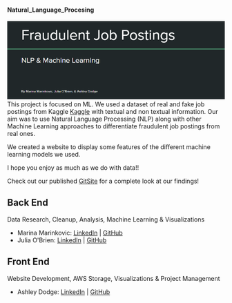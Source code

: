 #### Natural_Language_Procesing
![](assets/images/title.PNG)
This project is focused on ML. We used a dataset of real and fake job postings from Kaggle [Kaggle](https://www.kaggle.com/shivamb/real-or-fake-fake-jobposting-prediction/version/1) with textual and non textual information. Our aim was to use Natural Language Processing (NLP) along with other Machine Learning approaches to differentiate fraudulent job postings from real ones. 

We created a website to display some features of the different machine learning models we used.

I hope you enjoy as much as we do with data!!



Check out our published [GitSite](https://mpdem.github.io/Final_Project/) for a complete look at our findings!

## Back End
Data Research, Cleanup, Analysis, Machine Learning & Visualizations
* Marina Marinkovic: [LinkedIn](https://www.linkedin.com/in/marinamarinkovic/) | [GitHub](https://github.com/MPdeM)
* Julia O'Brien: [LinkedIn](https://www.linkedin.com/in/jobrien1726/) | [GitHub](https://github.com/jobrien1726)

## Front End
Website Development, AWS Storage, Visualizations & Project Management
* Ashley Dodge: [LinkedIn](https://www.linkedin.com/in/ashleydodge88/) | [GitHub](https://github.com/adodge88)

